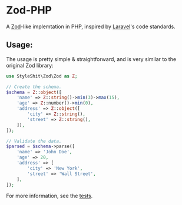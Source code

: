 # Zod-PHP

A [Zod](https://github.com/colinhacks/zod)-like implemtation in PHP, inspired by [Laravel](https://github.com/laravel/framework/)'s code standards.

## Usage:

The usage is pretty simple & straightforward, and is very similar to the original Zod library:

```php
use StyleShit\Zod\Zod as Z;

// Create the schema.
$schema = Z::object([
    'name' => Z::string()->min(3)->max(15),
    'age' => Z::number()->min(0),
    'address' => Z::object([
        'city' => Z::string(),
        'street' => Z::string(),
    ]),
]);

// Validate the data.
$parsed = $schema->parse([
    'name' => 'John Doe',
    'age' => 20,
    'address' => [
        'city' => 'New York',
        'street' => 'Wall Street',
    ],
]);
```

For more information, see the [tests](tests/Parsers/).